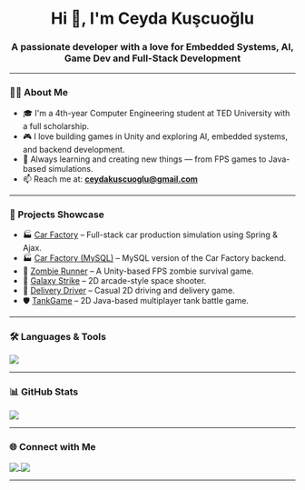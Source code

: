 <h1 align="center">Hi 👋, I'm Ceyda Kuşcuoğlu</h1>
<h3 align="center">A passionate developer with a love for Embedded Systems, AI, Game Dev and Full-Stack Development</h3>

---

### 👩‍💻 About Me

- 🎓 I'm a 4th-year Computer Engineering student at TED University with a full scholarship.  
- 🎮 I love building games in Unity and exploring AI, embedded systems, and backend development.  
- 🧠 Always learning and creating new things — from FPS games to Java-based simulations.  
- 📫 Reach me at: **ceydakuscuoglu@gmail.com**

---

### 🚀 Projects Showcase

- 🏭 [Car Factory](https://github.com/ceydakuscuoglu/carfactory) – Full-stack car production simulation using Spring & Ajax.  
- 🏭 [Car Factory (MySQL)](https://github.com/ceydakuscuoglu/newcarfactory) – MySQL version of the Car Factory backend.
- 🎯 [Zombie Runner](https://github.com/ceydakuscuoglu/ZombieRunner) – A Unity-based FPS zombie survival game.  
- 🌌 [Galaxy Strike](https://github.com/ceydakuscuoglu/GalaxyStrike) – 2D arcade-style space shooter.  
- 🚗 [Delivery Driver](https://github.com/ceydakuscuoglu/DeliveryDriver) – Casual 2D driving and delivery game.  
- 🛡️ [TankGame](https://github.com/ceydakuscuoglu/TankGame) – 2D Java-based multiplayer tank battle game.  

---

### 🛠️ Languages & Tools

<p align="left">
  <img src="https://skillicons.dev/icons?i=java,cs,python,c,js,ts,html,css,spring,unity,mysql,postgres,vscode,intellij,git,github" />
</p>

---

### 📊 GitHub Stats

<p align="left">
  <img src="https://github-readme-stats.vercel.app/api/top-langs/?username=ceydakuscuoglu&layout=compact&theme=radical" />
</p>

---

### 🌐 Connect with Me

<p align="left">
  <a href="https://www.linkedin.com/in/ceyda-kuscuoglu/" target="_blank">
    <img align="center" src="https://img.shields.io/badge/LinkedIn-0077B5?style=for-the-badge&logo=linkedin&logoColor=white" />
  </a>
  <a href="mailto:ceydakuscuoglu@gmail.com">
    <img align="center" src="https://img.shields.io/badge/Email-D14836?style=for-the-badge&logo=gmail&logoColor=white" />
  </a>
</p>

---

